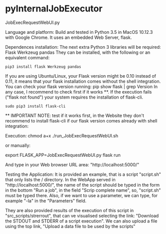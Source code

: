# pyInternalJobExecutor

JobExecRequestWebUI.py

Language and platform:
  Build and tested in Python 3.5 in MacOS 10.12.3 with Google Chrome.
  It uses an embedded Web Server, flask.

Dependences installation:
  The next extra Python 3 libraries will be required:
      Flask
      Werkzeug
      pandas
  They can be installed, with the following or an equivalent command:
  
    pip3 install flask Werkzeug pandas
    
  If you are using Ubuntu/Linux, your Flask version might be 0.10 instead
  of 0.11, it means that your flask installation comes without the shell 
  integration. You can check your flask version running:
	pip show flask | grep Version
  In any case, I recommend to check first if it works **. If the execution 
  fails ("flask not found") your system requires the installation of 
  flask-cli.
  
	sudo pip3 install flask-cli
  
  ** IMPORTANT NOTE: test if it works first, in the Website they don't  
  recommend to install flask-cli if our flask version comes already with 
  shell integration:

Execution:
  chmod a+x
  ./run_JobExecRequestWebUI.sh
  
 or manually:
 
  export FLASK_APP=JobExecRequestWebUI.py
  flask run
  
 And type in your Web browser URL area: "http://localhost:5000/"
  
Testing the Application:
  It is provided an example, that is a script "script.sh" that only lists the 
  / directory. 
  In the WebApp served in "http://localhost:5000/", the name of the script 
  should be typed in the form in the bottom "Run a job", in the field 
  "Scrip complete name", so, "script.sh" must be typed there.
  Also, if we want to use a parameter, we can type, for example "-la" in the 
  "Parameters" field.
  
  They are also provided results of the execution of this script in 
  "src_scripts/strerrout", that can ve visualised selecting the link:
  "Download the STDOUT and STDERR of a script execution".
  We can also upload a file using the top link, 
  "Upload a data file to be used by the scripts"
